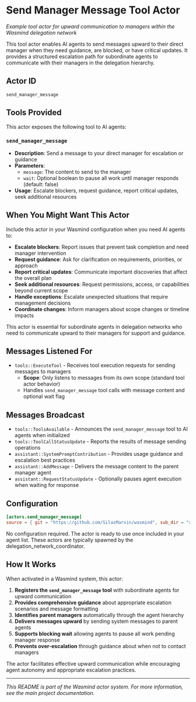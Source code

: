 # Send Manager Message Tool Actor

*Example tool actor for upward communication to managers within the Wasmind delegation network*

This tool actor enables AI agents to send messages upward to their direct manager when they need guidance, are blocked, or have critical updates. It provides a structured escalation path for subordinate agents to communicate with their managers in the delegation hierarchy.

## Actor ID
`send_manager_message`

## Tools Provided

This actor exposes the following tool to AI agents:

### `send_manager_message`
- **Description**: Send a message to your direct manager for escalation or guidance
- **Parameters**:
  - `message`: The content to send to the manager
  - `wait`: Optional boolean to pause all work until manager responds (default: false)
- **Usage**: Escalate blockers, request guidance, report critical updates, seek additional resources

## When You Might Want This Actor

Include this actor in your Wasmind configuration when you need AI agents to:

- **Escalate blockers**: Report issues that prevent task completion and need manager intervention
- **Request guidance**: Ask for clarification on requirements, priorities, or approach
- **Report critical updates**: Communicate important discoveries that affect the overall plan
- **Seek additional resources**: Request permissions, access, or capabilities beyond current scope
- **Handle exceptions**: Escalate unexpected situations that require management decisions
- **Coordinate changes**: Inform managers about scope changes or timeline impacts

This actor is essential for subordinate agents in delegation networks who need to communicate upward to their managers for support and guidance.

## Messages Listened For

- `tools::ExecuteTool` - Receives tool execution requests for sending messages to managers
  - **Scope**: Only listens to messages from its own scope (standard tool actor behavior)
  - Handles `send_manager_message` tool calls with message content and optional wait flag

## Messages Broadcast

- `tools::ToolsAvailable` - Announces the `send_manager_message` tool to AI agents when initialized
- `tools::ToolCallStatusUpdate` - Reports the results of message sending operations
- `assistant::SystemPromptContribution` - Provides usage guidance and escalation best practices
- `assistant::AddMessage` - Delivers the message content to the parent manager agent
- `assistant::RequestStatusUpdate` - Optionally pauses agent execution when waiting for response

## Configuration

```toml
[actors.send_manager_message]
source = { git = "https://github.com/SilasMarvin/wasmind", sub_dir = "actors/delegation_network/crates/send_manager_message" }
```

No configuration required. The actor is ready to use once included in your agent list. These actors are typically spawned by the delegation_network_coordinator.

## How It Works

When activated in a Wasmind system, this actor:

1. **Registers the `send_manager_message` tool** with subordinate agents for upward communication
2. **Provides comprehensive guidance** about appropriate escalation scenarios and message formatting
3. **Identifies parent managers** automatically through the agent hierarchy
4. **Delivers messages upward** by sending system messages to parent agents
5. **Supports blocking wait** allowing agents to pause all work pending manager response
6. **Prevents over-escalation** through guidance about when not to contact managers

The actor facilitates effective upward communication while encouraging agent autonomy and appropriate escalation practices.

---

*This README is part of the Wasmind actor system. For more information, see the main project documentation.*